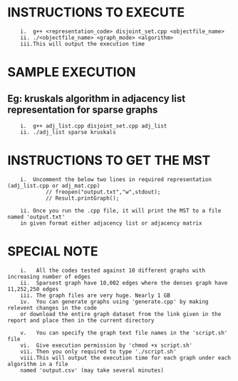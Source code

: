 # INSTRUCTIONS TO EXECUTE
        i.  g++ <representation_code> disjoint_set.cpp <objectfile_name>
        ii. ./<objectfile_name> <graph_mode> <algorithm>
        iii.This will output the execution time

# SAMPLE EXECUTION
## Eg: kruskals algorithm in adjacency list representation for sparse graphs 
        i.  g++ adj_list.cpp disjoint_set.cpp adj_list
        ii. ./adj_list sparse kruskals

# INSTRUCTIONS TO GET THE MST
        i.  Uncomment the below two lines in required representation (adj_list.cpp or adj_mat.cpp)
                // freopen("output.txt","w",stdout);
                // Result.printGraph();

        ii. Once you run the .cpp file, it will print the MST to a file named 'output.txt'
        in given format either adjacency list or adjacency matrix

# SPECIAL NOTE
        i.   All the codes tested against 10 different graphs with increasing number of edges
        ii.  Sparsest graph have 10,002 edges where the denses graph have 11,252,250 edges
        iii. The graph files are very huge. Nearly 1 GB
        iv.  You can generate graphs using 'generate.cpp' by making relevent changes in the code 
        or download the entire graph dataset from the link given in the report and place then in the current directory
        
        v.   You can specify the graph text file names in the 'script.sh' file
        vi.  Give execution permission by 'chmod +x script.sh'
        vii. Then you only required to type './script.sh'
        viii.This will output the execution time for each graph under each algorithm in a file 
        named 'output.csv' (may take several minutes)
